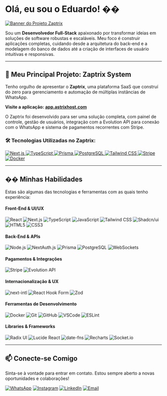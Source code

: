 # Olá, eu sou o Eduardo! ��

<a href="https://app.astrixhost.com" target="_blank">
  <img src="https://github.com/Celsomouraneto/zaptrix-system-main/blob/main/public/zaptrix-logo-background.jpg?raw=true" alt="Banner do Projeto Zaptrix">
</a>

<br/>

Sou um **Desenvolvedor Full-Stack** apaixonado por transformar ideias em soluções de software robustas e escaláveis. Meu foco é construir aplicações completas, cuidando desde a arquitetura do back-end e a modelagem do banco de dados até a criação de interfaces de usuário intuitivas e responsivas.

---

## 🚀 Meu Principal Projeto: Zaptrix System

Tenho orgulho de apresentar o **Zaptrix**, uma plataforma SaaS que construí do zero para gerenciamento e automação de múltiplas instâncias de WhatsApp.

**Visite a aplicação:** **[app.astrixhost.com](https://app.astrixhost.com)**

O Zaptrix foi desenvolvido para ser uma solução completa, com painel de controle, gestão de usuários, integração com a Evolution API para conexão com o WhatsApp e sistema de pagamentos recorrentes com Stripe.

### 🛠️ Tecnologias Utilizadas no Zaptrix:
<p align="left">
  <a href="https://nextjs.org/" target="_blank">
    <img src="https://img.shields.io/badge/Next.js-000000?style=for-the-badge&logo=nextdotjs&logoColor=white" alt="Next.js"/>
  </a>
  <a href="https://www.typescriptlang.org/" target="_blank">
    <img src="https://img.shields.io/badge/TypeScript-3178C6?style=for-the-badge&logo=typescript&logoColor=white" alt="TypeScript"/>
  </a>
  <a href="https://www.prisma.io/" target="_blank">
    <img src="https://img.shields.io/badge/Prisma-2D3748?style=for-the-badge&logo=prisma&logoColor=white" alt="Prisma"/>
  </a>
  <a href="https://www.postgresql.org" target="_blank">
    <img src="https://img.shields.io/badge/PostgreSQL-316192?style=for-the-badge&logo=postgresql&logoColor=white" alt="PostgreSQL"/>
  </a>
  <a href="https://tailwindcss.com/" target="_blank">
    <img src="https://img.shields.io/badge/Tailwind_CSS-38B2AC?style=for-the-badge&logo=tailwind-css&logoColor=white" alt="Tailwind CSS"/>
  </a>
  <a href="https://stripe.com" target="_blank">
    <img src="https://img.shields.io/badge/Stripe-626CD9?style=for-the-badge&logo=stripe&logoColor=white" alt="Stripe"/>
  </a>
  <a href="https://www.docker.com/" target="_blank">
    <img src="https://img.shields.io/badge/Docker-2496ED?style=for-the-badge&logo=docker&logoColor=white" alt="Docker"/>
  </a>
</p>

---

## �� Minhas Habilidades

Estas são algumas das tecnologias e ferramentas com as quais tenho experiência:

#### **Front-End & UI/UX**
<p align="left">
  <img src="https://img.shields.io/badge/React-20232A?style=for-the-badge&logo=react&logoColor=61DAFB" alt="React"/>
  <img src="https://img.shields.io/badge/Next.js-000000?style=for-the-badge&logo=nextdotjs&logoColor=white" alt="Next.js"/>
  <img src="https://img.shields.io/badge/TypeScript-3178C6?style=for-the-badge&logo=typescript&logoColor=white" alt="TypeScript"/>
  <img src="https://img.shields.io/badge/JavaScript-F7DF1E?style=for-the-badge&logo=javascript&logoColor=black" alt="JavaScript"/>
  <img src="https://img.shields.io/badge/Tailwind_CSS-38B2AC?style=for-the-badge&logo=tailwind-css&logoColor=white" alt="Tailwind CSS"/>
  <img src="https://img.shields.io/badge/Shadcn/ui-000000?style=for-the-badge&logo=shadcnui&logoColor=white" alt="Shadcn/ui"/>
  <img src="https://img.shields.io/badge/HTML5-E34F26?style=for-the-badge&logo=html5&logoColor=white" alt="HTML5"/>
  <img src="https://img.shields.io/badge/CSS3-1572B6?style=for-the-badge&logo=css3&logoColor=white" alt="CSS3"/>
</p>

#### **Back-End & APIs**
<p align="left">
  <img src="https://img.shields.io/badge/Node.js-339933?style=for-the-badge&logo=nodedotjs&logoColor=white" alt="Node.js"/>
  <img src="https://img.shields.io/badge/NextAuth.js-000000?style=for-the-badge&logo=next-auth&logoColor=white" alt="NextAuth.js"/>
  <img src="https://img.shields.io/badge/Prisma-2D3748?style=for-the-badge&logo=prisma&logoColor=white" alt="Prisma"/>
  <img src="https://img.shields.io/badge/PostgreSQL-316192?style=for-the-badge&logo=postgresql&logoColor=white" alt="PostgreSQL"/>
  <img src="https://img.shields.io/badge/WebSockets-000000?style=for-the-badge&logo=websocket&logoColor=white" alt="WebSockets"/>
</p>

#### **Pagamentos & Integrações**
<p align="left">
  <img src="https://img.shields.io/badge/Stripe-626CD9?style=for-the-badge&logo=stripe&logoColor=white" alt="Stripe"/>
  <img src="https://img.shields.io/badge/Evolution_API-000000?style=for-the-badge&logo=evolution&logoColor=white" alt="Evolution API"/>
</p>

#### **Internacionalização & UX**
<p align="left">
  <img src="https://img.shields.io/badge/next--intl-000000?style=for-the-badge&logo=next-intl&logoColor=white" alt="next-intl"/>
  <img src="https://img.shields.io/badge/React_Hook_Form-EC5990?style=for-the-badge&logo=react-hook-form&logoColor=white" alt="React Hook Form"/>
  <img src="https://img.shields.io/badge/Zod-000000?style=for-the-badge&logo=zod&logoColor=white" alt="Zod"/>
</p>

#### **Ferramentas de Desenvolvimento**
<p align="left">
  <img src="https://img.shields.io/badge/Docker-2496ED?style=for-the-badge&logo=docker&logoColor=white" alt="Docker"/>
  <img src="https://img.shields.io/badge/Git-F05032?style=for-the-badge&logo=git&logoColor=white" alt="Git"/>
  <img src="https://img.shields.io/badge/GitHub-181717?style=for-the-badge&logo=github&logoColor=white" alt="GitHub"/>
  <img src="https://img.shields.io/badge/VS_Code-007ACC?style=for-the-badge&logo=visual-studio-code&logoColor=white" alt="VSCode"/>
  <img src="https://img.shields.io/badge/ESLint-4B32C3?style=for-the-badge&logo=eslint&logoColor=white" alt="ESLint"/>
</p>

#### **Libraries & Frameworks**
<p align="left">
  <img src="https://img.shields.io/badge/Radix_UI-161618?style=for-the-badge&logo=radix-ui&logoColor=white" alt="Radix UI"/>
  <img src="https://img.shields.io/badge/Lucide_React-000000?style=for-the-badge&logo=lucide&logoColor=white" alt="Lucide React"/>
  <img src="https://img.shields.io/badge/date--fns-000000?style=for-the-badge&logo=date-fns&logoColor=white" alt="date-fns"/>
  <img src="https://img.shields.io/badge/Recharts-000000?style=for-the-badge&logo=recharts&logoColor=white" alt="Recharts"/>
  <img src="https://img.shields.io/badge/Socket.io-010101?style=for-the-badge&logo=socket.io&logoColor=white" alt="Socket.io"/>
</p>

---

## 📫 Conecte-se Comigo

Sinta-se à vontade para entrar em contato. Estou sempre aberto a novas oportunidades e colaborações!

<p align="left">
<a href="https://wa.me/[SEU-NUMERO-COM-CODIGO-DO-PAIS]" target="_blank"><img src="https://img.shields.io/badge/WhatsApp-25D366?style=for-the-badge&logo=whatsapp&logoColor=white" alt="WhatsApp"/></a>
<a href="https://instagram.com/eduardox.dev" target="_blank"><img src="https://img.shields.io/badge/Instagram-E4405F?style=for-the-badge&logo=instagram&logoColor=white" alt="Instagram"/></a>
<a href="[SEU-LINKEDIN-AQUI]" target="_blank"><img src="https://img.shields.io/badge/LinkedIn-0A66C2?style=for-the-badge&logo=linkedin&logoColor=white" alt="LinkedIn"/></a>
<a href="mailto:[SEU-EMAIL-AQUI]"><img src="https://img.shields.io/badge/Email-D14836?style=for-the-badge&logo=gmail&logoColor=white" alt="Email"/></a>
</p>
